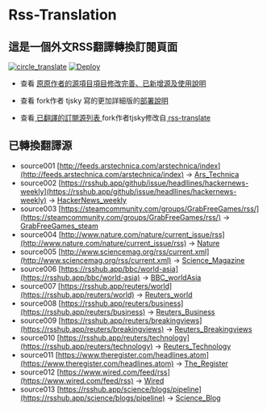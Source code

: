 #  Rss-Translation

## 這是一個外文RSS翻譯轉換訂閱頁面 

[![circle_translate](https://github.com/LightSky10006/Rss-Translation/actions/workflows/circle_translate.yml/badge.svg)](https://github.com/LightSky10006/Rss-Translation/actions/workflows/circle_translate.yml) [![Deploy](https://github.com/LightSky10006/Rss-Translation/actions/workflows/jekyll-gh-pages.yml/badge.svg)](https://github.com/LightSky10006/Rss-Translation/actions/workflows/jekyll-gh-pages.yml)

 - 查看 [原原作者的源項目項目修改完善、已新增源及使用說明](https://github.com/tjsky/Rss-Translation/tree/main/illustrate) 

 - 查看 fork作者 tjsky 寫的更加詳細版的[部署說明](https://www.tjsky.net/tutorial/801)

 - 查看[ 已翻譯的訂閱源列表 ](https://tjsky.github.io/Rss-Translation) fork作者tjsky修改自[ rss-translate ](https://github.com/rcy1314/Rss-Translation)

## 已轉換翻譯源
 - source001 [http://feeds.arstechnica.com/arstechnica/index](http://feeds.arstechnica.com/arstechnica/index) -> [Ars_Technica](rss/Ars_Technica.xml)
 - source002 [https://rsshub.app/github/issue/headllines/hackernews-weekly](https://rsshub.app/github/issue/headllines/hackernews-weekly) -> [HackerNews_weekly](rss/HackerNews_weekly.xml)
 - source003 [https://steamcommunity.com/groups/GrabFreeGames/rss/](https://steamcommunity.com/groups/GrabFreeGames/rss/) -> [GrabFreeGames_steam](rss/GrabFreeGames_steam.xml)
 - source004 [http://www.nature.com/nature/current_issue/rss](http://www.nature.com/nature/current_issue/rss) -> [Nature](rss/Nature.xml)
 - source005 [http://www.sciencemag.org/rss/current.xml](http://www.sciencemag.org/rss/current.xml) -> [Science_Magazine](rss/Science_Magazine.xml)
 - source006 [https://rsshub.app/bbc/world-asia](https://rsshub.app/bbc/world-asia) -> [BBC_worldAsia](rss/BBC_worldAsia.xml)
 - source007 [https://rsshub.app/reuters/world](https://rsshub.app/reuters/world) -> [Reuters_world](rss/Reuters_world.xml)
 - source008 [https://rsshub.app/reuters/business](https://rsshub.app/reuters/business) -> [Reuters_Business](rss/Reuters_Business.xml)
 - source009 [https://rsshub.app/reuters/breakingviews](https://rsshub.app/reuters/breakingviews) -> [Reuters_Breakingviews](rss/Reuters_Breakingviews.xml)
 - source010 [https://rsshub.app/reuters/technology](https://rsshub.app/reuters/technology) -> [Reuters_Technology](rss/Reuters_Technology.xml)
 - source011 [https://www.theregister.com/headlines.atom](https://www.theregister.com/headlines.atom) -> [The_Register](rss/The_Register.xml)
 - source012 [https://www.wired.com/feed/rss](https://www.wired.com/feed/rss) -> [Wired](rss/Wired.xml)
 - source013 [https://rsshub.app/science/blogs/pipeline](https://rsshub.app/science/blogs/pipeline) -> [Science_Blog](rss/Science_Blog.xml)
